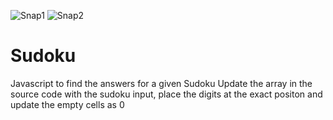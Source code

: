 ![Snap1](https://user-images.githubusercontent.com/83390923/130953137-dad9c525-073c-458a-b798-07536c465116.png)
![Snap2](https://user-images.githubusercontent.com/83390923/130953132-df6e4d21-cc99-4059-b634-d9983df2ada9.png)
# Sudoku
Javascript to find the answers for a given Sudoku
Update the array in the source code with the sudoku input, place the digits at the exact positon and update the empty cells as 0

